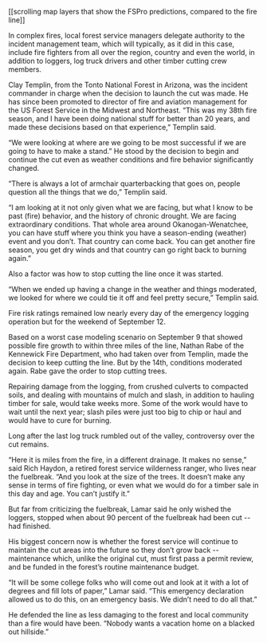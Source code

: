 [[scrolling map layers that show the FSPro predictions, compared to the fire line]]

In complex fires, local forest service managers delegate authority to the incident management team, which will typically, as it did in this case, include fire fighters from all over the region, country and even the world, in addition to loggers, log truck drivers and other timber cutting crew members.

Clay Templin, from the Tonto National Forest in Arizona, was the incident commander in charge when the decision to launch the cut was made. He has since been promoted to director of fire and aviation management for the US Forest Service in the Midwest and Northeast. “This was my 38th fire season, and I have been doing national stuff for better than 20 years, and made these decisions based on that experience,” Templin said.

“We were looking at where are we going to be most successful if we are going to have to make a stand.” He stood by the decision to begin and continue the cut even as weather conditions and fire behavior significantly changed. 

“There is always a lot of armchair quarterbacking that goes on, people question all the things that we do,” Templin said. 

“I am looking at it not only given what we are facing, but what I know to be past (fire) behavior, and the history of chronic drought. We are facing extraordinary conditions. That whole area around Okanogan-Wenatchee, you can have stuff where you think you have a season-ending (weather) event and you don’t. That country can come back. You can get another fire season, you get dry winds and that country can go right back to burning again.”

Also a factor was how to stop cutting the line once it was started. 

“When we ended up having a change in the weather and things moderated, we looked for where we could tie it off and feel pretty secure,” Templin said. 

Fire risk ratings remained low nearly every day of the emergency logging operation but for the weekend of September 12. 

Based on a worst case modeling scenario on September 9 that showed possible fire growth to within three miles of the line, Nathan Rabe of the Kennewick Fire Department, who had taken over from Templin, made the decision to keep cutting the line. But by the 14th, conditions moderated again. Rabe gave the order to stop cutting trees.

Repairing damage from the logging, from crushed culverts to compacted soils, and dealing with mountains of mulch and slash, in addition to hauling timber for sale, would take weeks more. Some of the work would have to wait until the next year; slash piles were just too big to chip or haul and would have to cure for burning. 

Long after the last log truck rumbled out of the valley, controversy over the cut remains.

“Here it is miles from the fire, in a different drainage. It makes no sense,” said Rich Haydon, a retired forest service wilderness ranger, who lives near the fuelbreak. “And you look at the size of the trees. It doesn’t make any sense in terms of fire fighting, or even what we would do for a timber sale in this day and age. You can’t justify it.” 

But far from criticizing the fuelbreak, Lamar said he only wished the loggers, stopped when about 90 percent of the fuelbreak had been cut -- had finished. 

His biggest concern now is whether the forest service will continue to maintain the cut areas into the future so they don’t grow back -- maintenance which, unlike the original cut, must first pass a permit review, and be funded in the forest’s routine maintenance budget. 

“It will be some college folks who will come out and look at it with a lot of degrees and fill lots of paper,” Lamar said. “This emergency declaration allowed us to do this, on an emergency basis. We didn’t need to do all that.” 

He defended the line as less damaging to the forest and local community than a fire would have been. “Nobody wants a vacation home on a blacked out hillside.”

